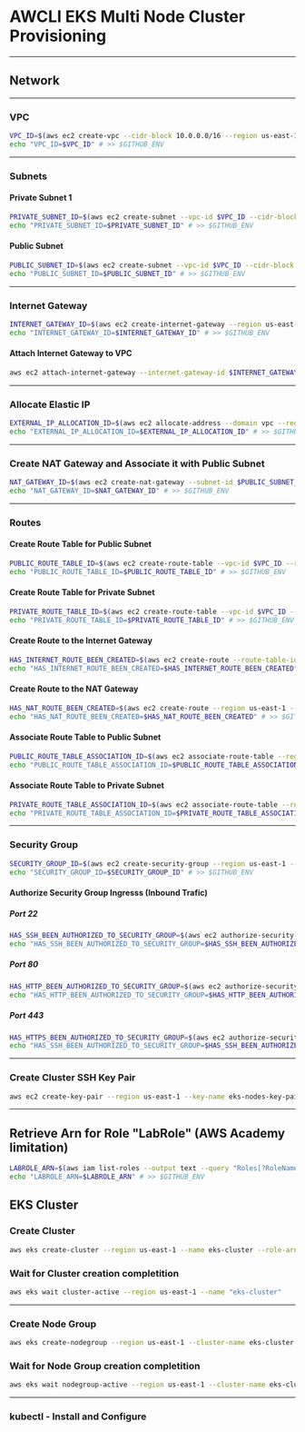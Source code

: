# AWCLI EKS Multi Node Cluster Provisioning

----------

## Network

----------

### VPC

```sh
VPC_ID=$(aws ec2 create-vpc --cidr-block 10.0.0.0/16 --region us-east-1 --output "text" --query "Vpc.VpcId")
echo "VPC_ID=$VPC_ID" # >> $GITHUB_ENV
```

----------

### Subnets

#### Private Subnet 1

```sh
PRIVATE_SUBNET_ID=$(aws ec2 create-subnet --vpc-id $VPC_ID --cidr-block 10.0.1.0/24 --region us-east-1 --availability-zone us-east-1a --output "text" --query "Subnet.SubnetId")
echo "PRIVATE_SUBNET_ID=$PRIVATE_SUBNET_ID" # >> $GITHUB_ENV
```

#### Public Subnet

```sh
PUBLIC_SUBNET_ID=$(aws ec2 create-subnet --vpc-id $VPC_ID --cidr-block 10.0.100.0/24 --region us-east-1 --availability-zone us-east-1b --output "text" --query "Subnet.SubnetId")
echo "PUBLIC_SUBNET_ID=$PUBLIC_SUBNET_ID" # >> $GITHUB_ENV
```

----------

### Internet Gateway

```sh
INTERNET_GATEWAY_ID=$(aws ec2 create-internet-gateway --region us-east-1 --output "text" --query "InternetGateway.InternetGatewayId")
echo "INTERNET_GATEWAY_ID=$INTERNET_GATEWAY_ID" # >> $GITHUB_ENV
```

#### Attach Internet Gateway to VPC

```sh
aws ec2 attach-internet-gateway --internet-gateway-id $INTERNET_GATEWAY_ID --vpc-id $VPC_ID --region us-east-1
```

----------

### Allocate Elastic IP

```sh
EXTERNAL_IP_ALLOCATION_ID=$(aws ec2 allocate-address --domain vpc --region us-east-1 --output "text" --query "AllocationId")
echo "EXTERNAL_IP_ALLOCATION_ID=$EXTERNAL_IP_ALLOCATION_ID" # >> $GITHUB_ENV
```

----------

### Create NAT Gateway and Associate it with Public Subnet

```sh
NAT_GATEWAY_ID=$(aws ec2 create-nat-gateway --subnet-id $PUBLIC_SUBNET_ID --allocation-id $EXTERNAL_IP_ALLOCATION_ID --region us-east-1 --output "text" --query "NatGateway.NatGatewayId")
echo "NAT_GATEWAY_ID=$NAT_GATEWAY_ID" # >> $GITHUB_ENV
```

----------

### Routes

#### Create Route Table for Public Subnet

```sh
PUBLIC_ROUTE_TABLE_ID=$(aws ec2 create-route-table --vpc-id $VPC_ID --region us-east-1 --output "text" --query "RouteTable.RouteTableId")
echo "PUBLIC_ROUTE_TABLE_ID=$PUBLIC_ROUTE_TABLE_ID" # >> $GITHUB_ENV
```

#### Create Route Table for Private Subnet

```sh
PRIVATE_ROUTE_TABLE_ID=$(aws ec2 create-route-table --vpc-id $VPC_ID --region us-east-1 --output "text" --query "RouteTable.RouteTableId")
echo "PRIVATE_ROUTE_TABLE_ID=$PRIVATE_ROUTE_TABLE_ID" # >> $GITHUB_ENV
```

#### Create Route to the Internet Gateway

```sh
HAS_INTERNET_ROUTE_BEEN_CREATED=$(aws ec2 create-route --route-table-id $PUBLIC_ROUTE_TABLE_ID --destination-cidr-block 0.0.0.0/0 --gateway-id $INTERNET_GATEWAY_ID  --region us-east-1 --output "text" --query "Return")
echo "HAS_INTERNET_ROUTE_BEEN_CREATED=$HAS_INTERNET_ROUTE_BEEN_CREATED" # >> $GITHUB_ENV
```

#### Create Route to the NAT Gateway

```sh
HAS_NAT_ROUTE_BEEN_CREATED=$(aws ec2 create-route --region us-east-1 --route-table-id $PRIVATE_ROUTE_TABLE_ID --destination-cidr-block 0.0.0.0/0 --gateway-id $NAT_GATEWAY_ID --output "text" --query "Return")
echo "HAS_NAT_ROUTE_BEEN_CREATED=$HAS_NAT_ROUTE_BEEN_CREATED" # >> $GITHUB_ENV
```

#### Associate Route Table to Public Subnet

```sh
PUBLIC_ROUTE_TABLE_ASSOCIATION_ID=$(aws ec2 associate-route-table --region us-east-1 --route-table-id $PUBLIC_ROUTE_TABLE_ID --subnet-id $PUBLIC_SUBNET_ID --output "text" --query "AssociationId")
echo "PUBLIC_ROUTE_TABLE_ASSOCIATION_ID=$PUBLIC_ROUTE_TABLE_ASSOCIATION_ID" # >> $GITHUB_ENV
```

#### Associate Route Table to Private Subnet

```sh
PRIVATE_ROUTE_TABLE_ASSOCIATION_ID=$(aws ec2 associate-route-table --region us-east-1 --route-table-id $PRIVATE_ROUTE_TABLE_ID --subnet-id $PRIVATE_SUBNET_ID --output "text" --query "AssociationId")
echo "PRIVATE_ROUTE_TABLE_ASSOCIATION_ID=$PRIVATE_ROUTE_TABLE_ASSOCIATION_ID" # >> $GITHUB_ENV
```

----------

### Security Group

```sh
SECURITY_GROUP_ID=$(aws ec2 create-security-group --region us-east-1 --group-name eks-security-group --description "EKS Security Group" --vpc-id $VPC_ID --output "text" --query "GroupId")
echo "SECURITY_GROUP_ID=$SECURITY_GROUP_ID" # >> $GITHUB_ENV
```

#### Authorize Security Group Ingresss (Inbound Trafic)

##### Port 22

```sh
HAS_SSH_BEEN_AUTHORIZED_TO_SECURITY_GROUP=$(aws ec2 authorize-security-group-ingress --region us-east-1 --group-id $SECURITY_GROUP_ID --protocol tcp --port 22 --cidr 0.0.0.0/0 --output "text" --query "Return")
echo "HAS_SSH_BEEN_AUTHORIZED_TO_SECURITY_GROUP=$HAS_SSH_BEEN_AUTHORIZED_TO_SECURITY_GROUP" # >> $GITHUB_ENV
```

##### Port 80

```sh
HAS_HTTP_BEEN_AUTHORIZED_TO_SECURITY_GROUP=$(aws ec2 authorize-security-group-ingress --region us-east-1 --group-id $SECURITY_GROUP_ID --protocol tcp --port 80 --cidr 0.0.0.0/0 --output "text" --query "Return")
echo "HAS_HTTP_BEEN_AUTHORIZED_TO_SECURITY_GROUP=$HAS_HTTP_BEEN_AUTHORIZED_TO_SECURITY_GROUP" # >> $GITHUB_ENV
```

##### Port 443

```sh
HAS_HTTPS_BEEN_AUTHORIZED_TO_SECURITY_GROUP=$(aws ec2 authorize-security-group-ingress --region us-east-1 --group-id $SECURITY_GROUP_ID --protocol tcp --port 443 --cidr 0.0.0.0/0 --output "text" --query "Return")
echo "HAS_SSH_BEEN_AUTHORIZED_TO_SECURITY_GROUP=$HAS_SSH_BEEN_AUTHORIZED_TO_SECURITY_GROUP" # >> $GITHUB_ENV
```

----------

### Create Cluster SSH Key Pair

```sh
aws ec2 create-key-pair --region us-east-1 --key-name eks-nodes-key-pair --output "text" --query "KeyPairId"
```

----------


## Retrieve Arn for Role "LabRole" (AWS Academy limitation)

```sh
LABROLE_ARN=$(aws iam list-roles --output text --query "Roles[?RoleName=='LabRole'].Arn")
echo "LABROLE_ARN=$LABROLE_ARN" # >> $GITHUB_ENV
```

## EKS Cluster

### Create Cluster

```sh
aws eks create-cluster --region us-east-1 --name eks-cluster --role-arn $LABROLE_ARN --resources-vpc-config subnetIds=$PUBLIC_SUBNET_ID,$PRIVATE_SUBNET_ID,securityGroupIds=$SECURITY_GROUP_ID
```

### Wait for Cluster creation completition

```sh
aws eks wait cluster-active --region us-east-1 --name "eks-cluster"
```

----------

### Create Node Group

```sh
aws eks create-nodegroup --region us-east-1 --cluster-name eks-cluster --nodegroup-name eks-node-group --node-role "arn:aws:iam::008152407463:role/LabRole" --subnets $PRIVATE_SUBNET_ID --scaling-config minSize=2,maxSize=2,desiredSize=2 --instance-types t3.medium --ami-type AL2_x86_64 --remote-access "ec2SshKey=eks-nodes-key-pair,sourceSecurityGroups=$SECURITY_GROUP_ID"
```

### Wait for Node Group creation completition

```sh
aws eks wait nodegroup-active --region us-east-1 --cluster-name eks-cluster --nodegroup-name eks-node-group
```

----------

### kubectl - Install and Configure

```sh

```

```json

```

